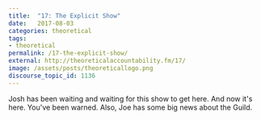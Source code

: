 ```yaml
---
title:  "17: The Explicit Show"
date:   2017-08-03
categories: theoretical
tags:
- theoretical
permalink: /17-the-explicit-show/
external: http://theoreticalaccountability.fm/17/
image: /assets/posts/theoreticallogo.png
discourse_topic_id: 1136
---
```

Josh has been waiting and waiting for this show to get here. And now it's here. You've been warned. Also, Joe has some big news about the Guild.
<!--more-->